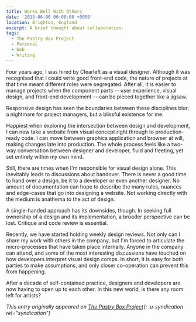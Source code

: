 ```yaml
---
title: Works Well With Others
date: '2013-06-06 00:00:00 +0000'
location: Brighton, England
excerpt: A brief thought about collaboration.
tags:
  - The Pastry Box Project
  - Personal
  - Web
  - Writing
---
```

Four years ago, I was hired by Clearleft as a visual designer. Although it was recognised that I could write good front-end code, the nature of projects at that time meant different roles were segregated. After all, it is easier to manage projects when the component parts -- user experience, visual design, and front-end development -- can be pieced together like a jigsaw.

Responsive design has seen the boundaries between these disciplines blur; a nightmare for project managers, but a blissful existence for me.

Happiest when exploring the intersection between design and development, I can now take a website from visual concept right through to production-ready code. I can move between graphics application and browser at will, making changes late into production. The whole process feels like a two-way conversation between designer and developer, fluid and fleeting, yet set entirely within my own mind.

Still, there are times when I'm responsible for visual design alone. This inevitably leads to discussions about handover. There is never a good time to hand over a design, be it to a developer or even another designer. No amount of documentation can hope to describe the many rules, nuances and edge-cases that go into designing a website. Not working directly with the medium is anathema to the act of design.

A single-handed approach has its downsides, though. In seeking full ownership of a design and its implementation, a broader perspective can be lost. Critique and code review is essential.

Recently, we have started holding weekly design reviews. Not only can I share my work with others in the company, but I'm forced to articulate the micro-processes that have taken place internally. Anyone in the company can attend, and some of the most interesting discussions have touched on how developers interpret visual design comps. In short, it is easy for both parties to make assumptions, and only closer co-operation can prevent this from happening.

After a decade of self-contained practice, designers and developers are now having to open up to each other. In this new world, is there any room left for artists?

_This entry originally appeared on [The Pastry Box Project][1]{: .u-syndication rel="syndication"}_

[1]: http://the-pastry-box-project.net/clearleft/2013-june-6
